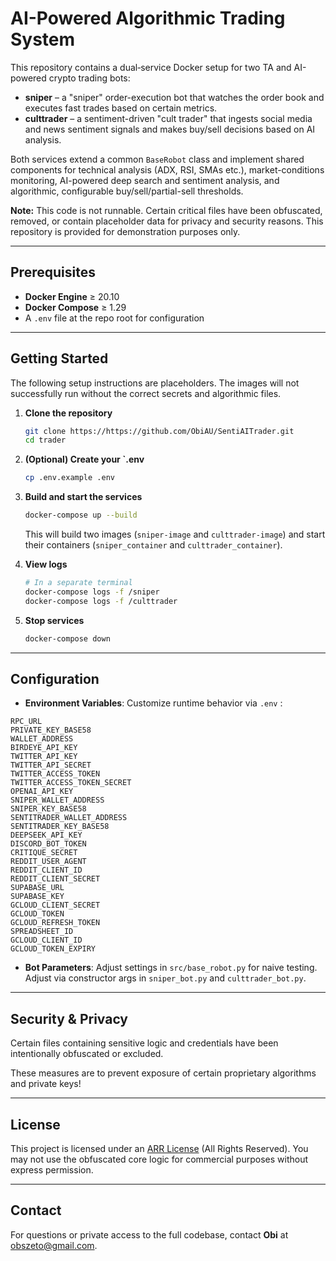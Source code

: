 # AI-Powered Algorithmic Trading System

This repository contains a dual‑service Docker setup for two TA and AI-powered crypto trading bots:

* **sniper** – a "sniper" order-execution bot that watches the order book and executes fast trades based on certain metrics.
* **culttrader** – a sentiment-driven "cult trader" that ingests social media and news sentiment signals and makes buy/sell decisions based on AI analysis.

Both services extend a common `BaseRobot` class and implement shared components for technical analysis (ADX, RSI, SMAs etc.), market-conditions monitoring, AI-powered deep search and sentiment analysis, and algorithmic, configurable buy/sell/partial-sell thresholds. 

**Note:** This code is not runnable. Certain critical files have been obfuscated, removed, or contain placeholder data for privacy and security reasons. This repository is provided for demonstration purposes only.

---

## Prerequisites

* **Docker Engine** ≥ 20.10
* **Docker Compose** ≥ 1.29
* A `.env` file at the repo root for configuration

---

## Getting Started

The following setup instructions are placeholders. The images will not successfully run without the correct secrets and algorithmic files.

1. **Clone the repository**

   ```bash
   git clone https://https://github.com/ObiAU/SentiAITrader.git
   cd trader
   ```

2. **(Optional) Create your `.env**

   ```bash
   cp .env.example .env
   ```

3. **Build and start the services**

   ```bash
   docker-compose up --build
   ```

   This will build two images (`sniper-image` and `culttrader-image`) and start their containers (`sniper_container` and `culttrader_container`).


4. **View logs**

   ```bash
   # In a separate terminal
   docker-compose logs -f /sniper
   docker-compose logs -f /culttrader
   ```

5. **Stop services**

   ```bash
   docker-compose down
   ```

---

## Configuration

* **Environment Variables**: Customize runtime behavior via `.env` :

```
RPC_URL
PRIVATE_KEY_BASE58
WALLET_ADDRESS
BIRDEYE_API_KEY
TWITTER_API_KEY
TWITTER_API_SECRET
TWITTER_ACCESS_TOKEN
TWITTER_ACCESS_TOKEN_SECRET
OPENAI_API_KEY
SNIPER_WALLET_ADDRESS
SNIPER_KEY_BASE58
SENTITRADER_WALLET_ADDRESS
SENTITRADER_KEY_BASE58
DEEPSEEK_API_KEY
DISCORD_BOT_TOKEN
CRITIQUE_SECRET
REDDIT_USER_AGENT
REDDIT_CLIENT_ID
REDDIT_CLIENT_SECRET
SUPABASE_URL
SUPABASE_KEY
GCLOUD_CLIENT_SECRET
GCLOUD_TOKEN
GCLOUD_REFRESH_TOKEN
SPREADSHEET_ID
GCLOUD_CLIENT_ID
GCLOUD_TOKEN_EXPIRY
```

* **Bot Parameters**: Adjust settings in `src/base_robot.py` for naive testing. Adjust via constructor args in `sniper_bot.py` and `culttrader_bot.py`.

---

## Security & Privacy

Certain files containing sensitive logic and credentials have been intentionally obfuscated or excluded.

These measures are to prevent exposure of certain proprietary algorithms and private keys!

---

## License

This project is licensed under an [ARR License](LICENSE) (All Rights Reserved). You may not use the obfuscated core logic for commercial purposes without express permission.

---

## Contact

For questions or private access to the full codebase, contact **Obi** at [obszeto@gmail.com](mailto:obszeto@gmail.com).
